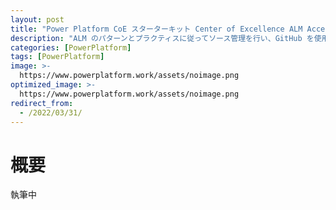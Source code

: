 ```yaml
---
layout: post
title: "Power Platform CoE スターターキット Center of Excellence ALM Accelerator について"
description: "ALM のパターンとプラクティスに従ってソース管理を行い、GitHub を使用してソリューションを開発環境からテスト環境と運用環境に移動することができます"
categories: [PowerPlatform]
tags: [PowerPlatform]
image: >-
  https://www.powerplatform.work/assets/noimage.png
optimized_image: >-
  https://www.powerplatform.work/assets/noimage.png
redirect_from:
  - /2022/03/31/
---
```


#  概要

執筆中

